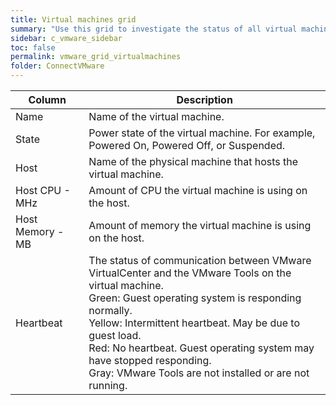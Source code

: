 ```yaml
---
title: Virtual machines grid
summary: "Use this grid to investigate the status of all virtual machines on the VMware server."
sidebar: c_vmware_sidebar
toc: false
permalink: vmware_grid_virtualmachines
folder: ConnectVMware
---
```



Column | Description
-------|------------
Name | Name of the virtual machine.
State | Power state of the virtual machine. For example, Powered On, Powered Off, or Suspended.
Host | Name of the physical machine that hosts the virtual machine.
Host CPU - MHz | Amount of CPU the virtual machine is using on the host.
Host Memory - MB | Amount of memory the virtual machine is using on the host.
Heartbeat | The status of communication between VMware VirtualCenter and the VMware Tools on the virtual machine.<br>Green: Guest operating system is responding normally.<br>Yellow: Intermittent heartbeat. May be due to guest load.<br>Red: No heartbeat. Guest operating system may have stopped responding.<br>Gray: VMware Tools are not installed or are not running.
